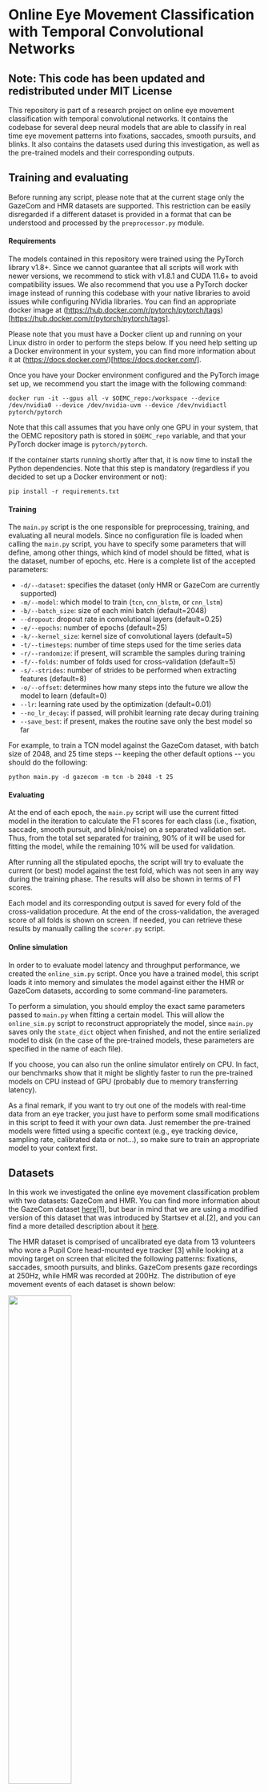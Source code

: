 # Online Eye Movement Classification with Temporal Convolutional Networks

## Note: This code has been updated and redistributed under MIT License
This repository is part of a research project on online eye movement classification with 
temporal convolutional networks. It contains the codebase for several deep neural models 
that are able to classify in real time eye movement patterns into fixations, saccades, 
smooth pursuits, and blinks. It also contains the datasets used during this investigation, 
as well as the pre-trained models and their corresponding outputs.


## Training and evaluating

Before running any script, please note that at the current stage only the GazeCom and HMR
datasets are supported. This restriction can be easily disregarded if a
different dataset is provided in a format that can be understood and processed 
by the `preprocessor.py` module. 


#### Requirements

The models contained in this repository were trained using the PyTorch library v1.8+.
Since we cannot guarantee that all scripts will work with newer versions, we 
recommend to stick with v1.8.1 and CUDA 11.6+ to avoid compatibility issues. We also 
recommend that you use a PyTorch docker image instead of running this codebase with 
your native libraries to avoid issues while configuring NVidia libraries.
You can find an appropriate docker image at 
(https://hub.docker.com/r/pytorch/pytorch/tags)[https://hub.docker.com/r/pytorch/pytorch/tags].

Please note that you must have a Docker client up and running on your Linux distro
in order to perform the steps below. If you need help setting up a Docker environment
in your system, you can find more information about it at (https://docs.docker.com/)[https://docs.docker.com/].

Once you have your Docker environment configured and the PyTorch image set up, we recommend you
start the image with the following command:
```
docker run -it --gpus all -v $OEMC_repo:/workspace --device /dev/nvidia0 --device /dev/nvidia-uvm --device /dev/nvidiactl pytorch/pytorch
```

Note that this call assumes that you have only one GPU in your system, that the OEMC repository
path is stored in `$OEMC_repo` variable, and that your PyTorch docker image is `pytorch/pytorch`.

If the container starts running shortly after that, it is now time to install the
Python dependencies. Note that this step is mandatory (regardless if you decided to set up
a Docker environment or not):
```
pip install -r requirements.txt
```


#### Training 

The `main.py` script is the one responsible for preprocessing, training, and evaluating
all neural models. Since no configuration file is loaded when calling the `main.py` script, 
you have to specify some parameters that will define, among other things,
which kind of model should be fitted, what is the dataset, number of epochs, etc.
Here is a complete list of the accepted parameters:

  * `-d/--dataset`: specifies the dataset (only HMR or GazeCom are currently supported)
  * `-m/--model`: which model to train (`tcn`, `cnn_blstm`, or `cnn_lstm`) 
  * `-b/--batch_size`: size of each mini batch (default=2048)
  * `--dropout`: dropout rate in convolutional layers (default=0.25)
  * `-e/--epochs`: number of epochs (default=25)
  * `-k/--kernel_size`: kernel size of convolutional layers (default=5)
  * `-t/--timesteps`: number of time steps used for the time series data
  * `-r/--randomize`: if present, will scramble the samples during training
  * `-f/--folds`: number of folds used for cross-validation (default=5)
  * `-s/--strides`: number of strides to be performed when extracting features (default=8)
  * `-o/--offset`: determines how many steps into the future we allow the model to learn (default=0)
  * `--lr`: learning rate used by the optimization (default=0.01)
  * `--no_lr_decay`: if passed, will prohibit learning rate decay during training
  * `--save_best`: if present, makes the routine save only the best model so far

For example, to train a TCN model against the GazeCom dataset, with batch size of 2048, 
and 25 time steps -- keeping the other default options -- you should do the following:
```
python main.py -d gazecom -m tcn -b 2048 -t 25
```


#### Evaluating

At the end of each epoch, the `main.py` script will use the current fitted model
in the iteration to calculate the F1 scores for each class (i.e., fixation, saccade,
smooth pursuit, and blink/noise) on a separated validation set. Thus, from the total
set separated for training, 90% of it will be used for fitting the model, while the
remaining 10% will be used for validation. 

After running all the stipulated epochs, the script will try to evaluate the
current (or best) model against the test fold, which was not seen in any
way during the training phase. The results will also be shown in terms of F1 scores.

Each model and its corresponding output is saved for every fold of the
cross-validation procedure. At the end of the cross-validation,
the averaged score of all folds is shown on screen. If needed, you can
retrieve these results by manually calling the `scorer.py` script.


#### Online simulation

In order to to evaluate model latency and throughput performance, we created
the `online_sim.py` script. Once you have a trained model, this script loads it
into memory and simulates the model against either the HMR or GazeCom datasets, according
to some command-line parameters.

To perform a simulation, you should employ the exact same parameters passed to
`main.py` when fitting a certain model. This will allow the `online_sim.py`
script to reconstruct appropriately the model, since `main.py` saves only the
`state_dict` object when finished, and not the entire serialized model to disk
(in the case of the pre-trained models, these parameters are specified in the
name of each file).

If you choose, you can also run the online simulator entirely on CPU. In fact,
our benchmarks show that it might be slightly faster to run the pre-trained
models on CPU instead of GPU (probably due to memory transferring latency).

As a final remark, if you want to try out one of the models with real-time
data from an eye tracker, you just have to perform some small modifications in
this script to feed it with your own data. Just remember the pre-trained models
were fitted using a specific context (e.g., eye tracking device, 
sampling rate, calibrated data or not...), so make sure to train an
appropriate model to your context first.


## Datasets

In this work we investigated the online eye movement classification problem with
two datasets: GazeCom and HMR. You can find more information about the GazeCom 
dataset [here](https://scholar.harvard.edu/files/mdorr/files/paper.pdf)[1], but bear 
in mind that we are using a modified version of this dataset that was introduced 
by Startsev et al.[2], and you can find a more detailed description about it 
[here](https://link.springer.com/article/10.3758/s13428-018-1144-2).

The HMR dataset is comprised of uncalibrated eye data from 13 volunteers who wore 
a Pupil Core head-mounted eye tracker [3] while looking at a moving target on 
screen that elicited the following patterns: fixations, saccades, smooth pursuits, 
and blinks. GazeCom presents gaze recordings at 250Hz, while HMR was recorded at 200Hz. 
The distribution of eye movement events of each dataset is shown below:

<img src="avg_pattern_duration.png" width=50% />

The GazeCom data is available at the `data_gazecom` folder. Each subdirectory 
represents a video that was shown to a participant and inside of each subfolder 
there is a list of .csv files (each one corresponding to a single participant). 
In the .csv file, you will find the `x` and `y` gaze coordinates on screen, 
the eye tracker confidence value, and the associated label.

The HMR data is available at the `data_hmr` folder. Each subdirectory represents 
the data from a single participant. Inside each subfolder, you will find two .csv files,
each one corresponding to one of the volunteer's eyes. The columns in the .csv files are 
the same ones that are available in the GazeCom dataset, except that in the case of HMR,
`x` and `y` coordinates indicate the tracked pupil position in the eye camera space
instead of on-screen coordinates.

We also include here a script called `dataset_editor.py` that allows you to
visualize and edit both datasets.


## Results, outputs, and pre-trained models

We performed several experiments with the networks (TCN, CNN-BiLSTM, and CNN-LSTM) while 
conducting this study. The results of these trials are available in the `results` folder 
this repository. Inside it, you will find a detailed classification report for each model
and dataset in the files starting with a **clf_report_** prefix. We also provide
the confusion matrices for either sample and event level, as well as the F1 scores
for the additional experiments. In the case of the deep neural models, the general
ROC-AUC curves are the following:

<img src="results/fig_ROC_AUC_gazecom.png" width=40% /><img src="results/fig_ROC_AUC_hmr.png" width=40% />

For the sake of reproducibility, we also provide the outputs and pre-trained neural models
for all the described experiments in our paper. You can find the full outputs in the
`final_outputs` folder, while the models are available in the `final_models` folder.

To load an already trained model from one of the experiments, you can use the `online_sim.py`
script, as explained before.


### Acknowledgements

This work was funded by the São Paulo Research Foundation, grants 2015/26802-1 and 2016/10148-3. 


### References

* [1] Agtzidis, I., Startsev, M., & Dorr, M. (2016a). In the pursuit of (ground) truth: A hand-labelling tool for eye movements recorded during dynamic scene viewing. In 2016 IEEE second workshop on eye tracking and visualization (ETVIS) (pp. 65–68).
* [2] Startsev, M., Agtzidis, I. and Dorr, M., 2019. 1D CNN with BLSTM for automated classification of fixations, saccades, and smooth pursuits. Behavior Research Methods, 51(2), pp.556-572.
* [3] https://pupil-labs.com/products/core/

### Cite this work

```
@article{elmadjian:2022,
  title={Online eye-movement classification with temporal convolutional networks},
  author={Elmadjian, Carlos and Gonzales, Candy and Costa, Rodrigo Lima da and Morimoto, Carlos H},
  journal={Behavior Research Methods},
  pages={1--19},
  year={2022},
  publisher={Springer}
}
```
